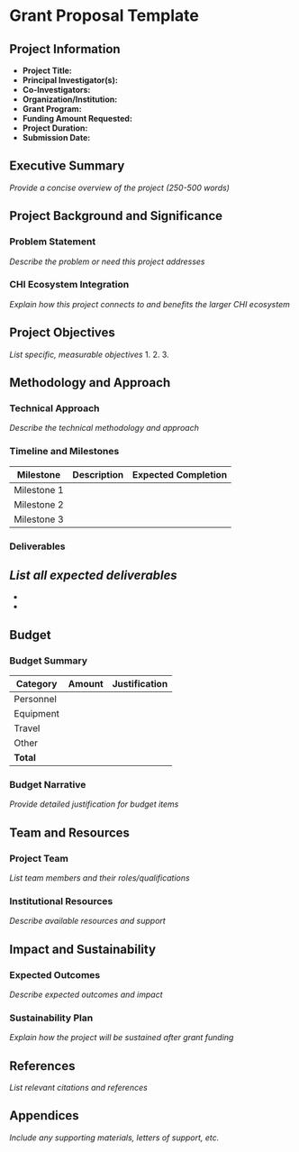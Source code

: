 # Grant Proposal Template

## Project Information
- **Project Title:** 
- **Principal Investigator(s):** 
- **Co-Investigators:** 
- **Organization/Institution:** 
- **Grant Program:** 
- **Funding Amount Requested:** 
- **Project Duration:** 
- **Submission Date:** 

## Executive Summary
*Provide a concise overview of the project (250-500 words)*

## Project Background and Significance
### Problem Statement
*Describe the problem or need this project addresses*

### CHI Ecosystem Integration
*Explain how this project connects to and benefits the larger CHI ecosystem*

## Project Objectives
*List specific, measurable objectives*
1. 
2. 
3. 

## Methodology and Approach
### Technical Approach
*Describe the technical methodology and approach*

### Timeline and Milestones
| Milestone | Description | Expected Completion |
|-----------|-------------|---------------------|
| Milestone 1 | | |
| Milestone 2 | | |
| Milestone 3 | | |

### Deliverables
*List all expected deliverables*
- 
- 
- 

## Budget
### Budget Summary
| Category | Amount | Justification |
|----------|--------|---------------|
| Personnel | | |
| Equipment | | |
| Travel | | |
| Other | | |
| **Total** | | |

### Budget Narrative
*Provide detailed justification for budget items*

## Team and Resources
### Project Team
*List team members and their roles/qualifications*

### Institutional Resources
*Describe available resources and support*

## Impact and Sustainability
### Expected Outcomes
*Describe expected outcomes and impact*

### Sustainability Plan
*Explain how the project will be sustained after grant funding*

## References
*List relevant citations and references*

## Appendices
*Include any supporting materials, letters of support, etc.*
